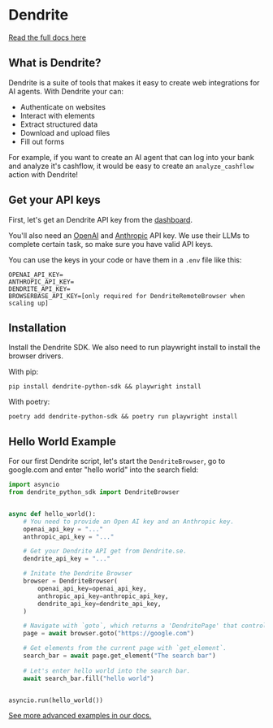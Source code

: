# Dendrite

[Read the full docs here](https://docs.dendrite.se)

## What is Dendrite?

Dendrite is a suite of tools that makes it easy to create web integrations for AI agents. With Dendrite your can:

* Authenticate on websites
* Interact with elements
* Extract structured data
* Download and upload files
* Fill out forms

For example, if you want to create an AI agent that can log into your bank and analyze it's cashflow, it would be easy to create an `analyze_cashflow` action with Dendrite!


## Get your API keys

First, let's get an Dendrite API key from the [dashboard](https://dendrite.se/app).

You'll also need an [OpenAI](https://platform.openai.com/) and [Anthropic](https://console.anthropic.com/settings/keys) API key. We use their LLMs to complete certain task, so make sure you have valid API keys.

You can use the keys in your code or have them in a `.env` file like this:

```
OPENAI_API_KEY=
ANTHROPIC_API_KEY=
DENDRITE_API_KEY=
BROWSERBASE_API_KEY=[only required for DendriteRemoteBrowser when scaling up]
```


## Installation

Install the Dendrite SDK. We also need to run playwright install to install the browser drivers.


With pip:
```
pip install dendrite-python-sdk && playwright install 
```

With poetry:
```
poetry add dendrite-python-sdk && poetry run playwright install 
```


## Hello World Example

For our first Dendrite script, let's start the `DendriteBrowser`, go to google.com and enter "hello world" into the search field:

```python main.py
import asyncio
from dendrite_python_sdk import DendriteBrowser


async def hello_world():
    # You need to provide an Open AI key and an Anthropic key.
    openai_api_key = "..."
    anthropic_api_key = "..."

    # Get your Dendrite API get from Dendrite.se.
    dendrite_api_key = "..."

    # Initate the Dendrite Browser
    browser = DendriteBrowser(
        openai_api_key=openai_api_key,
        anthropic_api_key=anthropic_api_key,
        dendrite_api_key=dendrite_api_key,
    )

    # Navigate with `goto`, which returns a 'DendritePage' that controls the current page.
    page = await browser.goto("https://google.com")

    # Get elements from the current page with `get_element`.
    search_bar = await page.get_element("The search bar")
    
    # Let's enter hello world into the search bar.
    await search_bar.fill("hello world")


asyncio.run(hello_world())
```

[See more advanced examples in our docs.](https://docs.dendrite.se)
